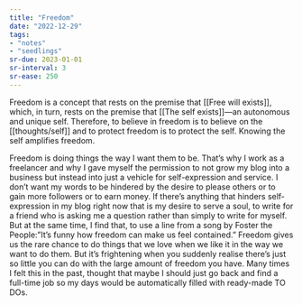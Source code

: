 ```yaml
---
title: "Freedom"
date: "2022-12-29"
tags:
- "notes"
- "seedlings"
sr-due: 2023-01-01
sr-interval: 3
sr-ease: 250
---
```


Freedom is a concept that rests on the premise that [[Free will exists]], which, in turn, rests on the premise that [[The self exists]]—an autonomous and unique self. Therefore, to believe in freedom is to believe on the [[thoughts/self]] and to protect freedom is to protect the self. Knowing the self amplifies freedom.

Freedom is doing things the way I want them to be. That’s why I work as a freelancer and why I gave myself the permission to not grow my blog into a business but instead into just a vehicle for self-expression and service. I don’t want my words to be hindered by the desire to please others or to gain more followers or to earn money. If there’s anything that hinders self-expression in my blog right now that is my desire to serve a soul, to write for a friend who is asking me a question rather than simply to write for myself. But at the same time, I find that, to use a line from a song by Foster the People:”It’s funny how freedom can make us feel contained.” Freedom gives us the rare chance to do things that we love when we like it in the way we want to do them. But it’s frightening when you suddenly realise there’s just so little you can do with the large amount of freedom you have. Many times I felt this in the past, thought that maybe I should just go back and find a full-time job so my days would be automatically filled with ready-made TO DOs.

